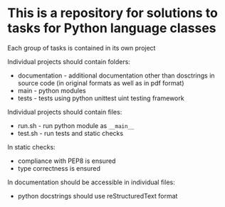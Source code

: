 # This is a repository for solutions to tasks for Python language classes

Each group of tasks is contained in its own project

Individual projects should contain folders:
+ documentation - additional documentation other than dosctrings in source code (in original formats as well as in pdf format)
+ main - python modules
+ tests - tests using python unittest uint testing framework

Individual projects should contain files:
+ run.sh - run python module as `__main__`
+ test.sh - run tests and static checks

In static checks:
+ compliance with PEP8 is ensured
+ type correctness is ensured

In documentation should be accessible in individual files:
+ python docstrings should use reStructuredText format
